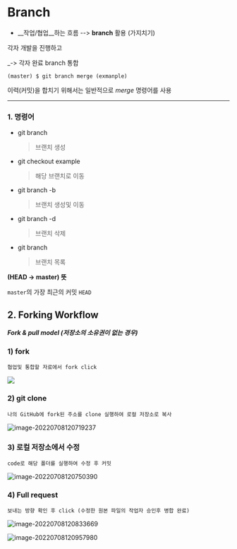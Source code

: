 

# Branch



- __작업/협업__하는 흐름 --> __branch__ 활용 (가지치기)

각자 개발을 진행하고 

_-> 각자 완료 branch 통합 

```asciiarmor
(master) $ git branch merge (exmanple)
```

이력(커밋)을 합치기 위해서는 일반적으로 _merge_ 명령어를 사용



---

### 1. 명령어

- git branch <branch name>

  > 브랜치 생성

- git checkout example

  > 해당 브랜치로 이동

- git branch -b <branch name>

  > 브랜치 생성및 이동
  
- git branch -d <branch name>

  > 브랜치 삭제

- git branch

  > 브랜치 목록

__(HEAD -> master)  뜻__

```master```의 가장 최근의 커밋 ```HEAD```



## 2. Forking Workflow

___Fork & pull model (저장소의 소유권이 없는 경우)___

### 1) fork

``` 
협업및 통합할 자료에서 fork click
```

![](branch.assets/image-20220708120541800.png)



### 2) git clone

```
나의 GitHub에 fork된 주소를 clone 실행하여 로컬 저장소로 복사
```

![image-20220708120719237](branch.assets/image-20220708120719237.png)



### 3) 로컬 저장소에서 수정

```
code로 해당 폴더를 실행하여 수정 후 커밋
```

![image-20220708120750390](branch.assets/image-20220708120750390.png)



### 4) Full request

```
보내는 방향 확인 후 click (수정한 원본 파일의 작업자 승인후 병합 완료)
```

![image-20220708120833669](branch.assets/image-20220708120833669.png)

![image-20220708120957980](branch.assets/image-20220708120957980.png)
